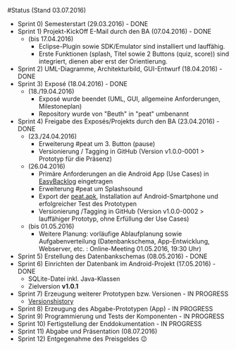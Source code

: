 ﻿#Status
(Stand 03.07.2016)

- Sprint 0) Semesterstart (29.03.2016) - DONE
- Sprint 1) Projekt-KickOff E-Mail durch den BA (07.04.2016) - DONE
	- (bis 17.04.2016)
		- Eclipse-Plugin sowie SDK/Emulator sind installiert und lauffähig.
		- Erste Funktionen (splash, Titel sowie 2 Buttons (quiz, score)) sind integriert, dienen aber erst der Orientierung.
- Sprint 2) UML-Diagramme, Architekturbild, GUI-Entwurf (18.04.2016) - DONE
- Sprint 3) Exposé (18.04.2016) - DONE
	- (18./19.04.2016)
		- Exposé wurde beendet (UML, GUI, allgemeine Anforderungen, Milestoneplan)
		- Repository wurde von "Beuth" in "peat" umbenannt
- Sprint 4) Freigabe des Exposés/Projekts durch den BA (23.04.2016) - DONE
	- (23./24.04.2016)
		- Erweiterung #peat um 3. Button (pause)
		- Versionierung / Tagging in GitHub (Version v1.0.0-0001 > Prototyp für die Präsenz)
	- (26.04.2016)
		- Primäre Anforderungen an die Android App (Use Cases) in [EasyBacklog](https://easybacklog.com/users/sign_in) eingetragen
		- Erweiterung #peat um Splashsound
		- Export der [peat.apk](https://www.dropbox.com/sh/8djn2di76w9jqga/AABS1uvujSAhcy7iVWHPvo9oa?dl=0), Installation auf Android-Smartphone und erfolgreicher Test des Prototypen
		- Versionierung /Tagging in GitHub (Version v1.0.0-0002 > lauffähiger Prototyp, ohne Erfüllung der Use Cases)
	- (bis 01.05.2016)
		- Weitere Planung: vorläufige Ablaufplanung sowie Aufgabenverteilung (Datenbankschema, App-Entwicklung, Webserver, etc. : Online-Meeting 01.05.2016, 19:30 Uhr)
- Sprint 5) Erstellung des Datenbankschemas (08.05.2016) - DONE
- Sprint 6) Einrichten der Datenbank im Android-Projekt (17.05.2016) - DONE
  - SQLite-Datei inkl. Java-Klassen
  - Zielversion **v1.0.1**
- Sprint 7) Erzeugung weiterer Prototypen bzw. Versionen - IN PROGRESS
  - [Versionshistory](https://github.com/andreasmosig/peat/releases)
- Sprint 8) Erzeugung des Abgabe-Prototypen (App) - IN PROGRESS
- Sprint 9) Programmierung und Tests der Komponenten - IN PROGRESS
- Sprint 10) Fertigstellung der Enddokumentation - IN PROGRESS
- Sprint 11) Abgabe und Präsentation (08.07.2016)
- Sprint 12) Entgegenahme des Preisgeldes :wink:
